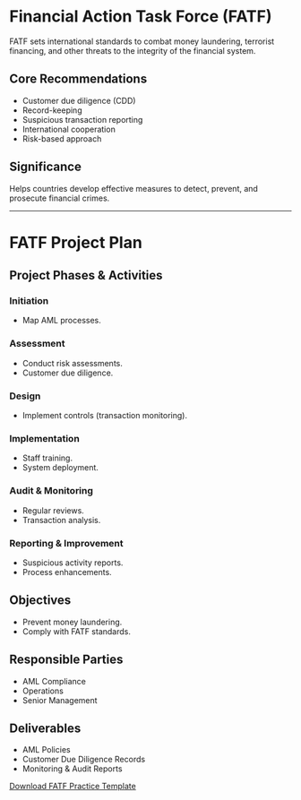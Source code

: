 # Financial Action Task Force (FATF)

FATF sets international standards to combat money laundering, terrorist financing, and other threats to the integrity of the financial system.

## Core Recommendations
- Customer due diligence (CDD)
- Record-keeping
- Suspicious transaction reporting
- International cooperation
- Risk-based approach

## Significance
Helps countries develop effective measures to detect, prevent, and prosecute financial crimes.

---

# FATF Project Plan

## Project Phases & Activities

### Initiation
- Map AML processes.

### Assessment
- Conduct risk assessments.
- Customer due diligence.

### Design
- Implement controls (transaction monitoring).

### Implementation
- Staff training.
- System deployment.

### Audit & Monitoring
- Regular reviews.
- Transaction analysis.

### Reporting & Improvement
- Suspicious activity reports.
- Process enhancements.

## Objectives
- Prevent money laundering.
- Comply with FATF standards.

## Responsible Parties
- AML Compliance
- Operations
- Senior Management

## Deliverables
- AML Policies
- Customer Due Diligence Records
- Monitoring & Audit Reports

[Download FATF Practice Template](https://github.com/agustus9/grc-portfolio/blob/main/financial-regulations/FATF_Practice_Template.xlsx)
